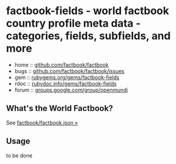 # factbook-fields -  world factbook country profile meta data - categories, fields, subfields, and more


* home  :: [github.com/factbook/factbook](https://github.com/factbook/factbook)
* bugs  :: [github.com/factbook/factbook/issues](https://github.com/factbook/factbook/issues)
* gem   :: [rubygems.org/gems/factbook-fields](https://rubygems.org/gems/factbook-fields)
* rdoc  :: [rubydoc.info/gems/factbook-fields](http://rubydoc.info/gems/factbook-fields)
* forum :: [groups.google.com/group/openmundi](https://groups.google.com/group/openmundi)


## What's the World Factbook?

See [factbook/factbook.json »](https://github.com/factbook/factbook.json)



## Usage

to be done


